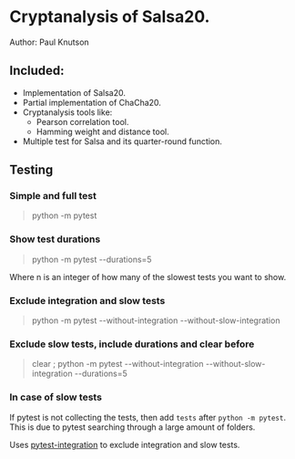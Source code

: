 # Cryptanalysis of Salsa20.
Author: Paul Knutson

## Included:
* Implementation of Salsa20.
* Partial implementation of ChaCha20.
* Cryptanalysis tools like:
    * Pearson correlation tool.
    * Hamming weight and distance tool.
* Multiple test for Salsa and its quarter-round function.


## Testing

### Simple and full test
> python -m pytest

### Show test durations
> python -m pytest --durations=5

Where n is an integer of how many of the slowest tests you want to show.

### Exclude integration and slow tests
> python -m pytest --without-integration --without-slow-integration

### Exclude slow tests, include durations and clear before
> clear ; python -m pytest --without-integration --without-slow-integration --durations=5

### In case of slow tests
If pytest is not collecting the tests, then add `tests` after `python -m pytest`. This is due to pytest searching through a large amount of folders.

Uses [pytest-integration](https://pypi.org/project/pytest-integration/) to exclude integration and slow tests.
